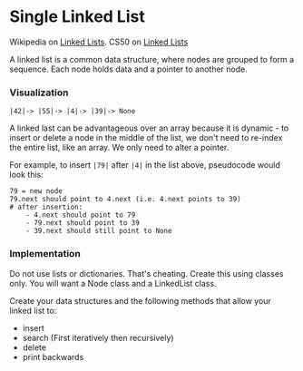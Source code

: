 Single Linked List
===========

Wikipedia on [Linked Lists](http://en.wikipedia.org/wiki/Linked_list).
CS50 on [Linked Lists](https://www.youtube.com/watch?v=5nsKtQuT6E8)

A linked list is a common data structure, where nodes are grouped to form a sequence. Each node holds data and a pointer to another node.

### Visualization

    |42|-> |55|-> |4|-> |39|-> None

A linked last can be advantageous over an array because it is dynamic - to insert or delete a node in the middle of the list, we don't need to re-index the entire list, like an array. We only need to alter a pointer.

For example, to insert `|79|` after `|4|` in the list above, pseudocode would look this:

    79 = new node
    79.next should point to 4.next (i.e. 4.next points to 39)
    # after insertion:
        - 4.next should point to 79
        - 79.next should point to 39
        - 39.next should still point to None
        
    

### Implementation

Do not use lists or dictionaries. That's cheating. Create this using classes only. You will want a Node class and a LinkedList class.

Create your data structures and the following methods that allow your linked list to:
- insert
- search (First iteratively then recursively)
- delete
- print backwards
